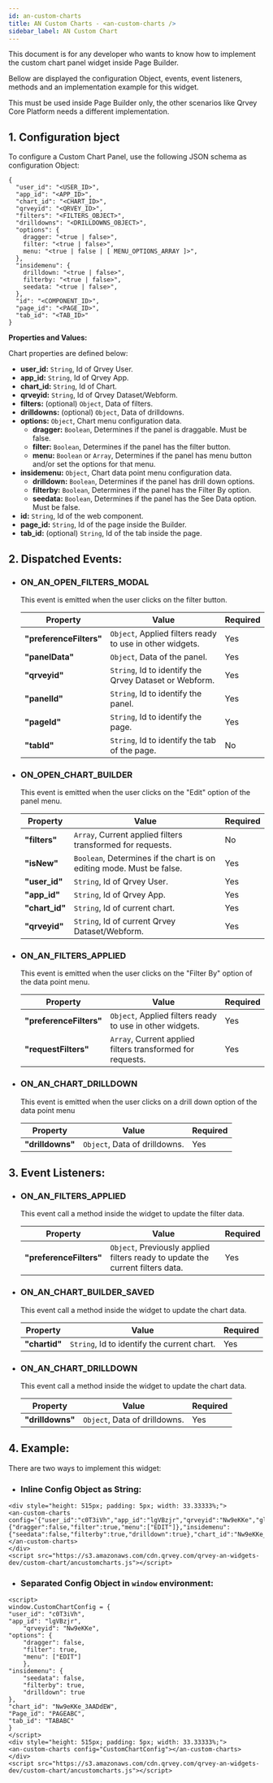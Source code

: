 ```yaml
---
id: an-custom-charts
title: AN Custom Charts - <an-custom-charts />
sidebar_label: AN Custom Chart
---
```


This document is for any developer who wants to know how to implement the custom chart panel widget inside Page Builder.

Bellow are displayed the configuration Object, events, event listeners, methods and an implementation example for this widget.

This must be used inside Page Builder only, the other scenarios like Qrvey Core Platform needs a different implementation.


## 1. Configuration bject

To configure a Custom Chart Panel, use the following JSON schema as configuration Object:


```
{
  "user_id": "<USER_ID>",
  "app_id": "<APP_ID>",
  "chart_id": "<CHART_ID>",
  "qrveyid": "<QRVEY_ID>",
  "filters": "<FILTERS_OBJECT>",
  "drilldowns": "<DRILLDOWNS_OBJECT>",
  "options": {
    dragger: "<true | false>",
    filter: "<true | false>",
    menu: "<true | false | [ MENU_OPTIONS_ARRAY ]>",
  },
  "insidemenu": {
    drilldown: "<true | false>",
    filterby: "<true | false>",
    seedata: "<true | false>",
  },
  "id": "<COMPONENT_ID>",
  "page_id": "<PAGE_ID>",
  "tab_id": "<TAB_ID>"
}
```

**Properties and Values:**

Chart properties are defined below:

*   **user_id:** `String`, Id of Qrvey User.
*   **app_id:** `String`, Id of Qrvey App.
*   **chart_id:** `String`, Id of Chart.
*   **qrveyid:** `String`, Id of Qrvey Dataset/Webform.
*   **filters:** (optional) `Object`, Data of filters.
*   **drilldowns:** (optional) `Object`, Data of drilldowns.
*   **options:** `Object`, Chart menu configuration data.
    *   **dragger:** `Boolean`, Determines if the panel is draggable. Must be false.
    *   **filter:** `Boolean`, Determines if the panel has the filter button.
    *   **menu:** `Boolean` or `Array`, Determines if the panel has menu button and/or set the options for that menu.
*   **insidemenu:** `Object`, Chart data point menu configuration data.
    *   **drilldown:** `Boolean`, Determines if the panel has drill down options.
    *   **filterby:** `Boolean`, Determines if the panel has the Filter By option.
    *   **seedata:** `Boolean`, Determines if the panel has the See Data option. Must be false.
*   **id:** `String`, Id of the web component.
*   **page_id:** `String`, Id of the page inside the Builder.
*   **tab_id:** (optional) `String`, Id of the tab inside the page.




## 2. Dispatched Events:

* ### ON\_AN\_OPEN\_FILTERS\_MODAL

  This event is emitted when the user clicks on the filter button.

  | **Property** | **Value** | **Required** |
  | --- | --- | --- |
  | **&quot;preferenceFilters&quot;** | `Object`, Applied filters ready to use in other widgets. | Yes |
  | **&quot;panelData&quot;** | `Object`, Data of the panel. | Yes |
  | **&quot;qrveyid&quot;** | `String`, Id to identify the Qrvey Dataset or Webform. | Yes |
  | **&quot;panelId&quot;** | `String`, Id to identify the panel. | Yes |
  | **&quot;pageId&quot;** | `String`, Id to identify the page. | Yes |
  | **&quot;tabId&quot;** | `String`, Id to identify the tab of the page. | No |

* ### ON\_OPEN\_CHART\_BUILDER

  This event is emitted when the user clicks on the &quot;Edit&quot; option of the panel menu.

  | **Property** | **Value** | **Required** |
  | --- | --- | --- |
  | **&quot;filters&quot;** | `Array`, Current applied filters transformed for requests. | No |
  | **&quot;isNew&quot;** | `Boolean`, Determines if the chart is on editing mode. Must be false. | Yes |
  | **&quot;user\_id&quot;** | `String`, Id of Qrvey User. | Yes |
  | **&quot;app\_id&quot;** | `String`, Id of Qrvey App. | Yes |
  | **&quot;chart\_id&quot;** | `String`, Id of current chart. | Yes |
  | **&quot;qrveyid&quot;** | `String`, Id of current Qrvey Dataset/Webform. | Yes |

* ### ON\_AN\_FILTERS\_APPLIED

  This event is emitted when the user clicks on the &quot;Filter By&quot; option of the data point menu.

  | **Property** | **Value** | **Required** |
  | --- | --- | --- |
  | **&quot;preferenceFilters&quot;** | `Object`, Applied filters ready to use in other widgets. | Yes |
  | **&quot;requestFilters&quot;** | `Array`, Current applied filters transformed for requests. | Yes |

* ### ON\_AN\_CHART\_DRILLDOWN

  This event is emitted when the user clicks on a drill down option of the data point menu

  | **Property** | **Value** | **Required** |
  | --- | --- | --- |
  | **&quot;drilldowns&quot;** | `Object`, Data of drilldowns. | Yes |



## 3. Event Listeners:

* ### ON\_AN\_FILTERS\_APPLIED

  This event call a method inside the widget to update the filter data.

  | **Property** | **Value** | **Required** |
  | --- | --- | --- |
  | **&quot;preferenceFilters&quot;** | `Object`, Previously applied filters ready to update the current filters data. | Yes |

* ### ON\_AN\_CHART\_BUILDER\_SAVED

  This event call a method inside the widget to update the chart data.

  | **Property** | **Value** | **Required** |
  | --- | --- | --- |
  | **&quot;chartid&quot;** | `String`, Id to identify the current chart. | Yes |

* ### ON\_AN\_CHART\_DRILLDOWN

  This event call a method inside the widget to update the chart data.

  | **Property** | **Value** | **Required** |
  | --- | --- | --- |
  | **&quot;drilldowns&quot;** | `Object`, Data of drilldowns. | Yes |



## 4. Example:

There are two ways to implement this widget:


*   ### Inline Config Object as String:


```
<div style="height: 515px; padding: 5px; width: 33.33333%;">
<an-custom-charts config='{"user_id":"c0T3iVh","app_id":"lgVBzjr","qrveyid":"Nw9eKKe","global":true,"options":{"dragger":false,"filter":true,"menu":["EDIT"]},"insidemenu":{"seedata":false,"filterby":true,"drilldown":true},"chart_id":"Nw9eKKe_3AADdEW","page_id":"PAGEABC","tab_id":"TABABC"}'></an-custom-charts>
</div>
<script src="https://s3.amazonaws.com/cdn.qrvey.com/qrvey-an-widgets-dev/custom-chart/ancustomcharts.js"></script>

```


*   ### Separated Config Object in `window` environment:


```
<script>
window.CustomChartConfig = {
"user_id": "c0T3iVh",
"app_id": "lgVBzjr",
    "qrveyid": "Nw9eKKe",
"options": {
    "dragger": false,
    "filter": true,
    "menu": ["EDIT"]
    },
"insidemenu": {
    "seedata": false,
    "filterby": true,
    "drilldown": true
},
"chart_id": "Nw9eKKe_3AADdEW",
"Page_id": "PAGEABC",
"tab_id": "TABABC"
}
</script>
<div style="height: 515px; padding: 5px; width: 33.33333%;">
<an-custom-charts config="CustomChartConfig"></an-custom-charts>
</div>
<script src="https://s3.amazonaws.com/cdn.qrvey.com/qrvey-an-widgets-dev/custom-chart/ancustomcharts.js"></script>
```